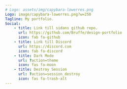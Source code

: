```yaml
---
# Logo: assets/img/capybara-lowerres.png
Logo: image/capybara-lowerres.png?w=250
Tagline: My portfolio.
Social:
    - title: Link till sidans github repo.
      url: https://github.com/Bruffe/design-portfolio
      icon: fab fa-github
    - title: Link till Discord
      url: https://discord.com
      icon: fab fa-discord
    - title: Dark Mode
      url: ?action=theme
      icon: fas fa-moon
    - title: Destroy Session
      url: ?action=session_destroy
      icon: fas fa-trash-alt
---
```

